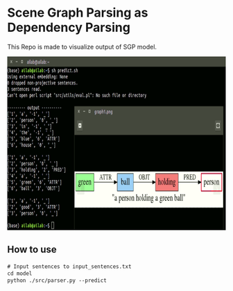 # Scene Graph Parsing as Dependency Parsing

This Repo is made to visualize output of SGP model.

<p align="left"><img src="demo.png" height="400"></p>

## How to use
```
# Input sentences to input_sentences.txt
cd model
python ./src/parser.py --predict
```
